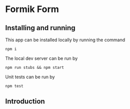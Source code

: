 # Formik Form

## Installing and running

This app can be installed locally by running the command

```
npm i
```

The local dev server can be run by

```
npm run stubs && npm start
```

Unit tests can be run by

```
npm test
```

## Introduction

